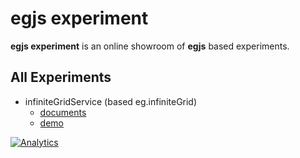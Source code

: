 # egjs experiment
**egjs experiment** is an online showroom of **egjs** based experiments.

## All Experiments
* infiniteGridService (based eg.infiniteGrid)
    * [documents](https://github.com/naver/egjs-experiment/tree/master/infiniteGridService)
    * [demo](http://naver.github.io/egjs-experiment/infiniteGridService/demo/demo.html)

[![Analytics](https://ga-beacon.appspot.com/UA-70842526-8/egjs-experiment/readme)](https://github.com/naver/egjs-experiment)
